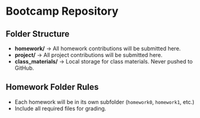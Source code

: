 
# Bootcamp Repository

## Folder Structure

- **homework/** → All homework contributions will be submitted here.
- **project/** → All project contributions will be submitted here.
- **class_materials/** → Local storage for class materials. Never pushed to
  GitHub.

## Homework Folder Rules

- Each homework will be in its own subfolder (`homework0`, `homework1`, etc.)
- Include all required files for grading.
